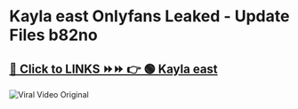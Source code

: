 
 # Kayla east Onlyfans Leaked - Update Files b82no

## <h2><a href="https://clipsfans.com/Kayla_east&ref=git">🔗 Click to LINKS ⏩⏩ 👉 🟢 Kayla east </a></h2>

<a href="https://clipsfans.com/Kayla_east&ref=git" rel="nofollow" data-target="animated-image.originalLink"><img src="https://i.ibb.co.com/xMMVF88/686577567.gif" alt="Viral Video Original" style="max-width: 100%; display: inline-block;" data-target="animated-image.originalImage"></a>

